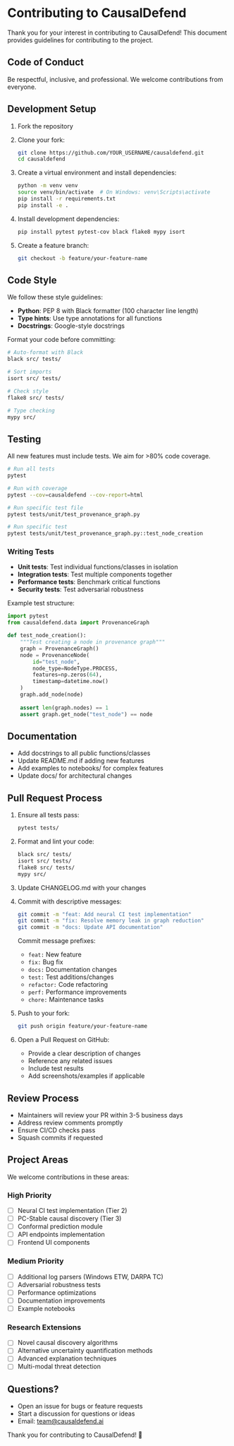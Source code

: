 # Contributing to CausalDefend

Thank you for your interest in contributing to CausalDefend! This document provides guidelines for contributing to the project.

## Code of Conduct

Be respectful, inclusive, and professional. We welcome contributions from everyone.

## Development Setup

1. Fork the repository
2. Clone your fork:
   ```bash
   git clone https://github.com/YOUR_USERNAME/causaldefend.git
   cd causaldefend
   ```

3. Create a virtual environment and install dependencies:
   ```bash
   python -m venv venv
   source venv/bin/activate  # On Windows: venv\Scripts\activate
   pip install -r requirements.txt
   pip install -e .
   ```

4. Install development dependencies:
   ```bash
   pip install pytest pytest-cov black flake8 mypy isort
   ```

5. Create a feature branch:
   ```bash
   git checkout -b feature/your-feature-name
   ```

## Code Style

We follow these style guidelines:

- **Python**: PEP 8 with Black formatter (100 character line length)
- **Type hints**: Use type annotations for all functions
- **Docstrings**: Google-style docstrings

Format your code before committing:

```bash
# Auto-format with Black
black src/ tests/

# Sort imports
isort src/ tests/

# Check style
flake8 src/ tests/

# Type checking
mypy src/
```

## Testing

All new features must include tests. We aim for >80% code coverage.

```bash
# Run all tests
pytest

# Run with coverage
pytest --cov=causaldefend --cov-report=html

# Run specific test file
pytest tests/unit/test_provenance_graph.py

# Run specific test
pytest tests/unit/test_provenance_graph.py::test_node_creation
```

### Writing Tests

- **Unit tests**: Test individual functions/classes in isolation
- **Integration tests**: Test multiple components together
- **Performance tests**: Benchmark critical functions
- **Security tests**: Test adversarial robustness

Example test structure:

```python
import pytest
from causaldefend.data import ProvenanceGraph

def test_node_creation():
    """Test creating a node in provenance graph"""
    graph = ProvenanceGraph()
    node = ProvenanceNode(
        id="test_node",
        node_type=NodeType.PROCESS,
        features=np.zeros(64),
        timestamp=datetime.now()
    )
    graph.add_node(node)
    
    assert len(graph.nodes) == 1
    assert graph.get_node("test_node") == node
```

## Documentation

- Add docstrings to all public functions/classes
- Update README.md if adding new features
- Add examples to notebooks/ for complex features
- Update docs/ for architectural changes

## Pull Request Process

1. Ensure all tests pass:
   ```bash
   pytest tests/
   ```

2. Format and lint your code:
   ```bash
   black src/ tests/
   isort src/ tests/
   flake8 src/ tests/
   mypy src/
   ```

3. Update CHANGELOG.md with your changes

4. Commit with descriptive messages:
   ```bash
   git commit -m "feat: Add neural CI test implementation"
   git commit -m "fix: Resolve memory leak in graph reduction"
   git commit -m "docs: Update API documentation"
   ```

   Commit message prefixes:
   - `feat:` New feature
   - `fix:` Bug fix
   - `docs:` Documentation changes
   - `test:` Test additions/changes
   - `refactor:` Code refactoring
   - `perf:` Performance improvements
   - `chore:` Maintenance tasks

5. Push to your fork:
   ```bash
   git push origin feature/your-feature-name
   ```

6. Open a Pull Request on GitHub:
   - Provide a clear description of changes
   - Reference any related issues
   - Include test results
   - Add screenshots/examples if applicable

## Review Process

- Maintainers will review your PR within 3-5 business days
- Address review comments promptly
- Ensure CI/CD checks pass
- Squash commits if requested

## Project Areas

We welcome contributions in these areas:

### High Priority
- [ ] Neural CI test implementation (Tier 2)
- [ ] PC-Stable causal discovery (Tier 3)
- [ ] Conformal prediction module
- [ ] API endpoints implementation
- [ ] Frontend UI components

### Medium Priority
- [ ] Additional log parsers (Windows ETW, DARPA TC)
- [ ] Adversarial robustness tests
- [ ] Performance optimizations
- [ ] Documentation improvements
- [ ] Example notebooks

### Research Extensions
- [ ] Novel causal discovery algorithms
- [ ] Alternative uncertainty quantification methods
- [ ] Advanced explanation techniques
- [ ] Multi-modal threat detection

## Questions?

- Open an issue for bugs or feature requests
- Start a discussion for questions or ideas
- Email: team@causaldefend.ai

Thank you for contributing to CausalDefend! 🚀
